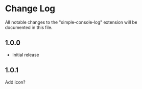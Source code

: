 # Change Log

All notable changes to the "simple-console-log" extension will be documented in this file.

<!-- Check [Keep a Changelog](http://keepachangelog.com/) for recommendations on how to structure this file. -->

## 1.0.0

- Initial release

## 1.0.1

Add icon?
